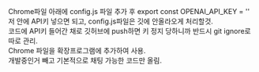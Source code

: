 Chrome파일 아래에 config.js 파일 추가 후 export const OPENAI_API_KEY = ''   
저 안에 API키 넣으면 되고, config.js파일은 깃에 안올라오게 처리할것.   
코드에 API키 들어간 채로 깃허브에 push하면 키 정지 당하니까 반드시 git ignore로 따로 관리.   
Chrome 파일을 확장프로그램에 추가하여 사용.   
개발중인거 빼고 기본적으로 채팅 가능한 코드만 올림.
